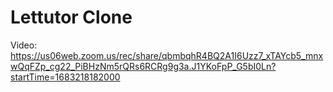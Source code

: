 # Lettutor Clone

Video: <https://us06web.zoom.us/rec/share/qbmbqhR4BQ2A1I6Uzz7_xTAYcb5_mnxwQqFZp_cg22_PiBHzNm5rQRs6RCRg9g3a.J1YKoFpP_G5bI0Ln?startTime=1683218182000>
